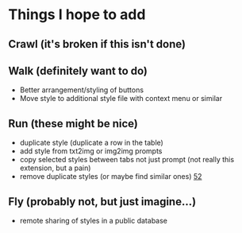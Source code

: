 # Things I hope to add

## Crawl (it's broken if this isn't done)

## Walk (definitely want to do)
- Better arrangement/styling of buttons 
- Move style to additional style file with context menu or similar

## Run (these might be nice)
- duplicate style (duplicate a row in the table)
- add style from txt2img or img2img prompts
- copy selected styles between tabs not just prompt (not really this extension, but a pain)
- remove duplicate styles (or maybe find similar ones) [52](https://github.com/chrisgoringe/Styles-Editor/issues/52)

## Fly (probably not, but just imagine...)
- remote sharing of styles in a public database